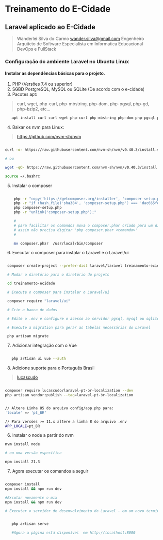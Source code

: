 # Treinamento do E-Cidade
## Laravel aplicado ao E-Cidade

>
> Wanderlei Silva do Carmo <wander.silva@gmail.com>
> Engenheiro Arquiteto de Software
> Especialista em Informatica Educacional
> DevOps e FullStack
>

### Configuração do ambiente Laravel no Ubuntu Linux

#### Instalar as dependências básicas para o projeto.

1. PHP (Versões 7.4 ou superior)
2. SGBD PostgreSQL, MySQL ou SQLite (De acordo com o e-cidade)
3. Pacotes apt:
>
> curl, wget, php-curl, php-mbstring, php-dom, php-pgsql, php-gd, php-bzip2, etc...
>
```bash
   apt install curl curl wget php-curl php-mbstring php-dom php-pgsql php-gd php-bzip2
```
4. Baixar os nvm para Linux:
>
> https://github.com/nvm-sh/nvm
>

```bash

curl -o- https://raw.githubusercontent.com/nvm-sh/nvm/v0.40.3/install.sh | bash

# ou

wget -qO- https://raw.githubusercontent.com/nvm-sh/nvm/v0.40.3/install.sh | bash

source ~/.bashrc

```
5. Instalar o composer

```bash

    php -r "copy('https://getcomposer.org/installer', 'composer-setup.php');"
    php -r "if (hash_file('sha384', 'composer-setup.php') === 'dac665fdc30fdd8ec78b38b9800061b4150413ff2e3b6f88543c636f7cd84f6db9189d43a81e5503cda447da73c7e5b6') { echo 'Installer verified'.PHP_EOL; } else { echo 'Installer corrupt'.PHP_EOL; unlink('composer-setup.php'); exit(1); }"
    php composer-setup.php
    php -r "unlink('composer-setup.php');"

    #
    # para facilitar os comandos mova o composer.phar criado para um diretório do path do sistema com o nome "composer" simplesmente.
    # assim não precisa digitar 'php composer.phar <comando>'
    #

    mv composer.phar  /usr/local/bin/composer

```

6. Executar o composer para instalar o Laravel e o Laravel/ui

```bash

 composer create-project --prefer-dist laravel/laravel treinamento-ecidade '8.x'  ( versão compatível com o php-7.4 )

 # Mudar o diretório para o diretório do projeto

 cd treinamento-ecidade

 # Execute o composer para instalar o Laravel/ui

 composer require "laravel/ui"

 # Crie o banco de dados

 # Edite o .env e configure o acesso ao servidor pgsql, mysql ou sqlite

 # Execute a migration para gerar as tabelas necessárias do Laravel

 php artisan migrate

 ```

7. Adicionar integração com o Vue

 ```bash

    php artisan ui vue --auth


 ```

8. Adicione suporte para o Português Brasil
>
> [lucascudo](https://github.com/lucascudo/laravel-pt-BR-localization)
>

```bash

composer require lucascudo/laravel-pt-br-localization --dev
php artisan vendor:publish --tag=laravel-pt-br-localization


// Altere Linha 85 do arquivo config/app.php para:
'locale' => 'pt_BR'

// Para versões >= 11.x altere a linha 8 do arquivo .env
APP_LOCALE=pt_BR

```


6. Instalar o node a partir do nvm

```bash
nvm install node

# ou uma versão específica

npm install 21.3

```

7. Agora executar os comandos a seguir

```bash

composer install
npm install && npm run dev

#Excutar novamente o mix
npm install && npm run dev

# Executar o servidor de desenvolvimento do Laravel - em um novo terminal


   php artisan serve

   #Agora a página está disponível  em http://localhost:8000

```
